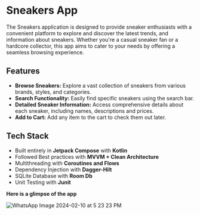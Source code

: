 # Sneakers App

The Sneakers application is designed to provide sneaker enthusiasts with a convenient platform to explore and discover the latest trends,
and information about sneakers. Whether you're a casual sneaker fan or a hardcore collector, 
this app aims to cater to your needs by offering a seamless browsing experience.

## Features

- **Browse Sneakers:** Explore a vast collection of sneakers from various brands, styles, and categories.
- **Search Functionality:** Easily find specific sneakers using the search bar.
- **Detailed Sneaker Information:** Access comprehensive details about each sneaker, including names, descriptions and prices.
- **Add to Cart:** Add any item to the cart to check them out later.


## Tech Stack

- Built entirely in **Jetpack Compose** with **Kotlin**
- Followed Best practices with **MVVM + Clean Architecture**
- Multithreading with **Coroutines and Flows**
- Dependency Injection with **Dagger-Hilt**
- SQLite Database with **Room Db**
- Unit Testing with **Junit**

**Here is a glimpse of the app**


![WhatsApp Image 2024-02-10 at 5 23 23 PM](https://github.com/mohamedfarith/Sneakers/assets/32101632/537077d3-1059-4ad7-83b9-6a714633423e)

